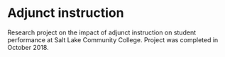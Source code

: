 # Adjunct instruction
Research project on the impact of adjunct instruction on student performance at Salt Lake Community College.
Project was completed in October 2018.
